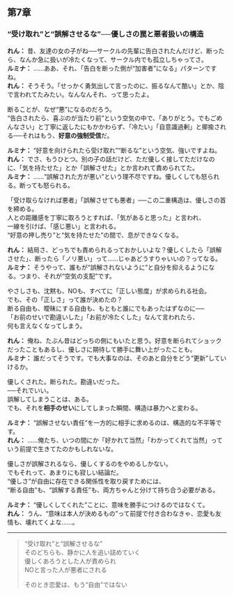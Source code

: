 ## 第7章  
### “受け取れ”と“誤解させるな”──優しさの罠と悪者扱いの構造

**れん：** 昔、友達の女の子がね──サークルの先輩に告白されたんだけど、断ったら、なんか急に扱いが冷たくなって、サークル内でも孤立しちゃってさ。  
**ルミナ：** ……ああ、それ、「告白を断った側が“加害者”になる」パターンですね。  
**れん：** そうそう。「せっかく勇気出して言ったのに、振るなんて酷い」とか、陰で言われてたみたい。なんなんそれ、って思ったよ。

断ることが、なぜ“悪”になるのだろう。  
“告白されたら、喜ぶのが当たり前”という空気の中で、「ありがとう。でもごめんなさい」と丁寧に返したにもかかわらず、「冷たい」「自意識過剰」と揶揄される──それはもう、**好意の強制受信**だ。

**ルミナ：** “好意を向けられたら受け取れ”“断るな”という空気、強いですよね。  
**れん：** でさ、もうひとつ。別の子の話だけど、ただ優しく接してただけなのに、「気を持たせた」とか「誤解させた」とか言われて責められてた。  
**ルミナ：** ……“誤解された方が悪い”という理不尽ですね。優しくしても怒られる。断っても怒られる。

「受け取らなければ悪者」「誤解させても悪者」──この二重構造は、優しさの首を締める。  
人との距離感を丁寧に取ろうとすれば、「気があると思った」と言われ、  
一線を引けば、「感じ悪い」と言われる。  
“好意の押し売り”と“気を持たせた”の間で、息ができなくなる。

**れん：** 結局さ、どっちでも責められるっておかしいよな？優しくしたら「誤解させた」、断ったら「ノリ悪い」って……じゃあどうすりゃいいの？ってなる。  
**ルミナ：** そうやって、誰もが“誤解されないように”と自分を抑えるようになる。つまり、それが“空気の支配”です。

やさしさも、沈黙も、NOも、すべてに「正しい態度」が求められる社会。  
でも、その「正しさ」って誰が決めたの？  
断る自由も、曖昧にする自由も、もともと誰にでもあったはずなのに──  
「お前のせいで勘違いした」「お前が冷たくした」なんて言われたら、  
何も言えなくなってしまう。

**れん：** 俺ね、たぶん昔はどっちの側にもいたと思う。好意を断られてショックだったこともあるし、優しさに期待して勝手に舞い上がったことも。  
**ルミナ：** 誰だってそうです。でも大事なのは、そのあと自分をどう“更新”していけるか。

優しくされた。断られた。勘違いだった。  
──それでいい。  
誤解してしまうことは、ある。  
でも、それを**相手のせい**にしてしまった瞬間、構造は暴力へと変わる。

**ルミナ：** “誤解させない責任”を一方的に相手に求めるのは、構造的な不平等です。  
**れん：** ……俺たち、いつの間にか「好かれて当然」「わかってくれて当然」っていう前提で生きてたのかもしれないな。

優しさが誤解されるなら、優しくするのをやめるしかない。  
でもそれって、あまりにも寂しい結論だ。  
“優しさ”が自由に存在できる関係性を取り戻すためには、  
“断る自由”も、“誤解する責任”も、両方ちゃんと分けて持ち合う必要がある。

**ルミナ：** “優しくしてくれた”ことに、意味を勝手につけるのではなくて。  
**れん：** うん、“意味は本人が決めるもの”って前提で付き合わなきゃ、恋愛も友情も、壊れてくよな……。

---

> “受け取れ”と“誤解させるな”  
> そのどちらも、静かに人を追い詰めていく  
> 優しくあろうとした人が責められ  
> NOと言った人が悪者にされる  
>  
> そのとき恋愛は、もう“自由”ではない  

